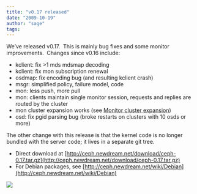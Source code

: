 ```yaml
---
title: "v0.17 released"
date: "2009-10-19"
author: "sage"
tags: 
---
```


We’ve released v0.17.  This is mainly bug fixes and some monitor improvements.  Changes since v0.16 include:

- kclient: fix >1 mds mdsmap decoding
- kclient: fix mon subscription renewal
- osdmap: fix encoding bug (and resulting kclient crash)
- msgr: simplified policy, failure model, code
- mon: less push, more pull
- mon: clients maintain single monitor session, requests and replies are routed by the cluster
- mon cluster expansion works (see [Monitor cluster expansion](http://ceph.newdream.net/wiki/Monitor_cluster_expansion))
- osd: fix pgid parsing bug (broke restarts on clusters with 10 osds or more)

The other change with this release is that the kernel code is no longer bundled with the server code; it lives in a separate git tree.

- Direct download at [http://ceph.newdream.net/download/ceph-0.17.tar.gz](http://ceph.newdream.net/download/ceph-0.17.tar.gz)
- For Debian packages, see [http://ceph.newdream.net/wiki/Debian](http://ceph.newdream.net/wiki/Debian)

![](http://track.hubspot.com/__ptq.gif?a=268973&k=14&bu=http://ceph.com&r=http://ceph.com/releases/v017-released/&bvt=rss&p=wordpress)
